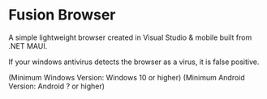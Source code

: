 # Fusion Browser
A simple lightweight browser created in Visual Studio & mobile built from .NET MAUI.

If your windows antivirus detects the browser as a virus, it is false positive.

(Minimum Windows Version: Windows 10 or higher)
(Minimum Android Version: Android ? or higher)
